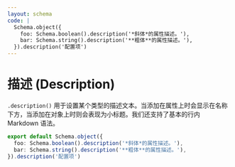 ```yaml
---
layout: schema
code: |
  Schema.object({
    foo: Schema.boolean().description('*斜体*的属性描述。'),
    bar: Schema.string().description('**粗体**的属性描述。'),
  }).description('配置项')
---
```


# 描述 (Description)

`.description()` 用于设置某个类型的描述文本。当添加在属性上时会显示在名称下方，当添加在对象上时则会表现为小标题。我们还支持了基本的行内 Markdown 语法。

```ts
export default Schema.object({
  foo: Schema.boolean().description('*斜体*的属性描述。'),
  bar: Schema.string().description('**粗体**的属性描述。'),
}).description('配置项')
```
